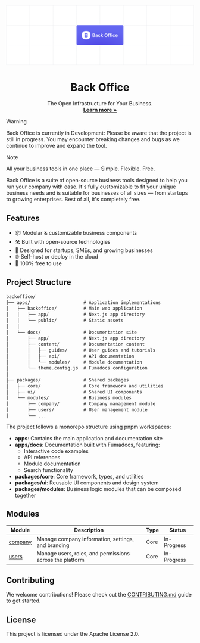 <p align="center">
  <a href="https://backoffice.co.th">
   <img src="./apps/backoffice/public/images/backoffice.png" alt="Back Office — The infrastructure of your business">
  </a>
  <h1 align="center">Back Office</h1>
  <p align="center">
    The Open Infrastructure for Your Business.
    <br />
    <a href="https://backoffice.co.th"><strong>Learn more »</strong></a>
  </p>
</p>

> [!WARNING]
> Back Office is currently in Development: Please be aware that the project is still in progress. You may encounter breaking changes and bugs as we continue to improve and expand the tool.

> [!NOTE]
> All your business tools in one place — Simple. Flexible. Free.

Back Office is a suite of open-source business tools designed to help you run your company with ease. It's fully customizable to fit your unique business needs and is suitable for businesses of all sizes — from startups to growing enterprises. Best of all, it's completely free.

## Features

- 📦 Modular & customizable business components
- 🛠️ Built with open-source technologies
- 💼 Designed for startups, SMEs, and growing businesses
- 🌐 Self-host or deploy in the cloud
- 💸 100% free to use

## Project Structure

```
backoffice/
├── apps/                    # Application implementations
│   ├── backoffice/          # Main web application
│   │   ├── app/             # Next.js app directory
│   │   └── public/          # Static assets
│   │
│   └── docs/                # Documentation site
│       ├── app/             # Next.js app directory
│       ├── content/         # Documentation content
│       │   ├── guides/      # User guides and tutorials
│       │   ├── api/         # API documentation
│       │   └── modules/     # Module documentation
│       └── theme.config.js  # Fumadocs configuration
│
├── packages/                # Shared packages
│   ├── core/                # Core framework and utilities
│   ├── ui/                  # Shared UI components
│   └── modules/             # Business modules
│       ├── company/         # Company management module
│       ├── users/           # User management module
│       └── ...
```

The project follows a monorepo structure using pnpm workspaces:

- **apps**: Contains the main application and documentation site
- **apps/docs**: Documentation built with Fumadocs, featuring:
  - Interactive code examples
  - API references
  - Module documentation
  - Search functionality
- **packages/core**: Core framework, types, and utilities
- **packages/ui**: Reusable UI components and design system
- **packages/modules**: Business logic modules that can be composed together

## Modules

| Module                                          | Description                                              | Type | Status      |
| ----------------------------------------------- | -------------------------------------------------------- | ---- | ----------- |
| [company](/packages//modules/company/README.md) | Manage company information, settings, and branding       | Core | In-Progress |
| [users](/packages/modules/users/README.md)      | Manage users, roles, and permissions across the platform | Core | In-Progress |

## Contributing

We welcome contributions! Please check out the [CONTRIBUTING.md](CONTRIBUTING.md) guide to get started.

## License

This project is licensed under the Apache License 2.0.
